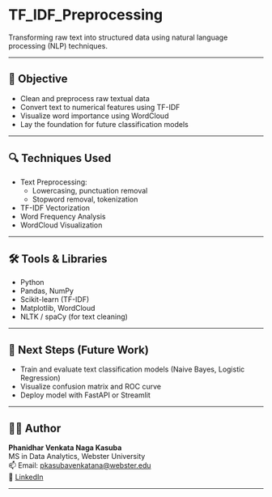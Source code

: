 # TF_IDF_Preprocessing
Transforming raw text into structured data using natural language processing (NLP) techniques.

---

## 📌 Objective

- Clean and preprocess raw textual data
- Convert text to numerical features using TF-IDF
- Visualize word importance using WordCloud
- Lay the foundation for future classification models

---

## 🔍 Techniques Used

- Text Preprocessing:
  - Lowercasing, punctuation removal
  - Stopword removal, tokenization
- TF-IDF Vectorization
- Word Frequency Analysis
- WordCloud Visualization

---

## 🛠️ Tools & Libraries

- Python
- Pandas, NumPy
- Scikit-learn (TF-IDF)
- Matplotlib, WordCloud
- NLTK / spaCy (for text cleaning)

---


## 🚀 Next Steps (Future Work)

- Train and evaluate text classification models (Naive Bayes, Logistic Regression)
- Visualize confusion matrix and ROC curve
- Deploy model with FastAPI or Streamlit

---

## 👨‍💻 Author

**Phanidhar Venkata Naga Kasuba**  
MS in Data Analytics, Webster University  
📫 Email: pkasubavenkatana@webster.edu  
🔗 [LinkedIn](www.linkedin.com/in/phanidhar-kasuba-venkata-naga)

---
